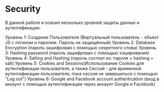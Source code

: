 # Security    

В данной работе я освоил несколько уровней защиты данных и аутентификации:

Уровень 1: Создание Пользователя (Виртуальный пользователь - объект JS с логином и паролем. Пароль не защищённый) 
Уровень 2: Database Encryption (пароль зашифрован с помощью секретного слова)
Уровень 3: Hashing password (пароль зашифрован с помощью хэширования) 
Уровень 4: Salting and Hashing (пароль состоит из: пароля + hashing + salt)
Уровень 5: Cookies and Sessions(Использование Cookies для аутентификации пользователя, а также Сессий - для временной аутентификации пользователя, пока сессия не завершиться с помощью "Log out")
Уровень 6: Google and Facebook account authentication (вход в аккаунт с помощью аутентификации через аккаунт Google и Facebook) 
